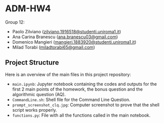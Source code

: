 # ADM-HW4

Group 12:   
- Paolo Zilviano (zilviano.1916518@studenti.uniroma1.it)
- Ana Carina Branescu (ana.branescu03@gmail.com)
- Domenico Mangieri (mangieri.1883920@studenti.uniroma1.it)
- Milad Torabi (miladtorabi65@gmail.com)

## Project Structure

Here is an overview of the main files in this project repository:

- `main.ipynb`: Jupyter notebook containing the codes and outputs for the first 2 main points of the homework, the bonus question and the algorithmic question (AQ).
- `CommandLine.sh`: Shell file for the Command Line Question.
- `prompt_screenshot_clq.jpg`: Computer screenshot to prove that the shell script works properly.
- `functions.py`: File with all the functions called in the main notebook.
